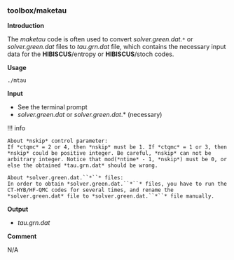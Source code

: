 ### toolbox/maketau

**Introduction**

The *maketau* code is often used to convert *solver.green.dat.``*``* or *solver.green.dat* files to *tau.grn.dat* file, which contains the necessary input data for the **HIBISCUS**/entropy or **HIBISCUS**/stoch codes.

**Usage**

```
./mtau
```

**Input**

* See the terminal prompt
* *solver.green.dat* or *solver.green.dat*.* (necessary)

!!! info

    About *nskip* control parameter:
    If *ctqmc* = 2 or 4, then *nskip* must be 1. If *ctqmc* = 1 or 3, then *nskip* could be positive integer. Be careful, *nskip* can not be arbitrary integer. Notice that mod(*ntime* - 1, *nskip*) must be 0, or else the obtained *tau.grn.dat* should be wrong.
    
    About *solver.green.dat.``*``* files:
    In order to obtain *solver.green.dat.``*``* files, you have to run the CT-HYB/HF-QMC codes for several times, and rename the *solver.green.dat* file to *solver.green.dat.``*``* file manually.

**Output**

* *tau.grn.dat*

**Comment**

N/A